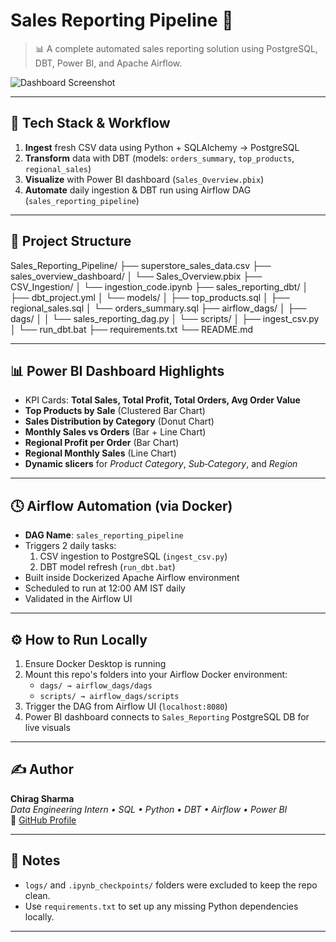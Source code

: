 # Sales Reporting Pipeline 🚀

> 📊 A complete automated sales reporting solution using PostgreSQL, DBT, Power BI, and Apache Airflow.

![Dashboard Screenshot](https://your-screenshot-url-here) <!-- Replace with actual link -->

---

## 🧾 Tech Stack & Workflow

1. **Ingest** fresh CSV data using Python + SQLAlchemy → PostgreSQL  
2. **Transform** data with DBT (models: `orders_summary`, `top_products`, `regional_sales`)  
3. **Visualize** with Power BI dashboard (`Sales_Overview.pbix`)  
4. **Automate** daily ingestion & DBT run using Airflow DAG (`sales_reporting_pipeline`)

---

## 📂 Project Structure  
Sales_Reporting_Pipeline/
├── superstore_sales_data.csv
├── sales_overview_dashboard/
│ └── Sales_Overview.pbix
├── CSV_Ingestion/
│ └── ingestion_code.ipynb
├── sales_reporting_dbt/
│ ├── dbt_project.yml
│ └── models/
│ ├── top_products.sql
│ ├── regional_sales.sql
│ └── orders_summary.sql
├── airflow_dags/
│ ├── dags/
│ │ └── sales_reporting_dag.py
│ └── scripts/
│ ├── ingest_csv.py
│ └── run_dbt.bat
├── requirements.txt
└── README.md  


---

## 📊 Power BI Dashboard Highlights

- KPI Cards: **Total Sales, Total Profit, Total Orders, Avg Order Value**
- **Top Products by Sale** (Clustered Bar Chart)
- **Sales Distribution by Category** (Donut Chart)
- **Monthly Sales vs Orders** (Bar + Line Chart)
- **Regional Profit per Order** (Bar Chart)
- **Regional Monthly Sales** (Line Chart)
- **Dynamic slicers** for *Product Category*, *Sub‑Category*, and *Region*

---

## 🕓 Airflow Automation (via Docker)

- **DAG Name**: `sales_reporting_pipeline`
- Triggers 2 daily tasks:
  1. CSV ingestion to PostgreSQL (`ingest_csv.py`)
  2. DBT model refresh (`run_dbt.bat`)
- Built inside Dockerized Apache Airflow environment
- Scheduled to run at 12:00 AM IST daily
- Validated in the Airflow UI

---

## ⚙️ How to Run Locally

1. Ensure Docker Desktop is running
2. Mount this repo's folders into your Airflow Docker environment:
   - `dags/ → airflow_dags/dags`
   - `scripts/ → airflow_dags/scripts`
3. Trigger the DAG from Airflow UI (`localhost:8080`)
4. Power BI dashboard connects to `Sales_Reporting` PostgreSQL DB for live visuals

---

## ✍️ Author

**Chirag Sharma**  
_Data Engineering Intern • SQL • Python • DBT • Airflow • Power BI_  
🔗 [GitHub Profile](https://github.com/Chirag-Sharmaaa)

---

## 📎 Notes

- `logs/` and `.ipynb_checkpoints/` folders were excluded to keep the repo clean.
- Use `requirements.txt` to set up any missing Python dependencies locally.

---

